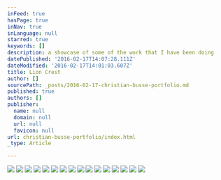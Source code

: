 ```yaml
---
inFeed: true
hasPage: true
inNav: true
inLanguage: null
starred: true
keywords: []
description: a showcase of some of the work that I have been doing
datePublished: '2016-02-17T14:07:28.111Z'
dateModified: '2016-02-17T14:01:03.607Z'
title: Lion Crest
author: []
sourcePath: _posts/2016-02-17-christian-busse-portfolio.md
published: true
authors: []
publisher:
  name: null
  domain: null
  url: null
  favicon: null
url: christian-busse-portfolio/index.html
_type: Article

---
```

![](https://s3-us-west-2.amazonaws.com/the-grid-img/p/8b5dc0fc741778a4f1615e17f3d2cb64c49047e9.jpg)
![](https://s3-us-west-2.amazonaws.com/the-grid-img/p/a763d3df7fe010bfe3ccdd6109f6008b308aa971.png)
![](https://s3-us-west-2.amazonaws.com/the-grid-img/p/8bc2bed0e8f5ac3ae45efeb2e62f4a8d9f7467d9.png)
![](https://s3-us-west-2.amazonaws.com/the-grid-img/p/8dcb706b69cb48592f54fc33e520cf811fc10880.png)
![](https://s3-us-west-2.amazonaws.com/the-grid-img/p/b918ef6582ece3e00e48ba8a872809bec083060f.jpg)
![](https://s3-us-west-2.amazonaws.com/the-grid-img/p/7ed2b6f2970bd6445c6de1d0ed5a9d7c4e420601.jpg)
![](https://s3-us-west-2.amazonaws.com/the-grid-img/p/f17cf4c56aa16c83b1f15a3e24d900b87ecf9e2f.jpg)
![](https://s3-us-west-2.amazonaws.com/the-grid-img/p/7c1b8ab6dce632e6db1804892cde21de176e18ee.jpg)
![](https://s3-us-west-2.amazonaws.com/the-grid-img/p/40693480754705924b35cb534ebeba8da6c07e2c.jpg)
![](https://s3-us-west-2.amazonaws.com/the-grid-img/p/4b6c07614717c258ce92befdabeb3d904c001bc9.jpg)
![](https://s3-us-west-2.amazonaws.com/the-grid-img/p/c7a08059cb88fb75055b6c124815bc982aed2b8f.jpg)
![](https://s3-us-west-2.amazonaws.com/the-grid-img/p/df0d02995334ba4a27bf672996423c35367a0d1d.jpg)
![](https://s3-us-west-2.amazonaws.com/the-grid-img/p/0eaf905247f8784cca85502f5c0bbea83e1070f4.jpg)
![](https://the-grid-user-content.s3-us-west-2.amazonaws.com/0aa276f1-b021-4607-8aaa-8cfa543327ef.png)
![](https://the-grid-user-content.s3-us-west-2.amazonaws.com/8c4dafad-5f54-4024-b539-d1604840ceb6.jpg)
![](https://the-grid-user-content.s3-us-west-2.amazonaws.com/ebe510b9-9e66-4062-a90f-6e26ac56a414.jpg)